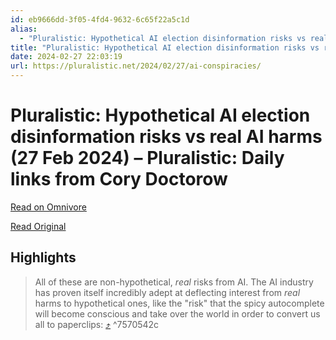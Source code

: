 ```yaml
---
id: eb9666dd-3f05-4fd4-9632-6c65f22a5c1d
alias:
  - "Pluralistic: Hypothetical AI election disinformation risks vs real AI harms (27 Feb 2024) – Pluralistic: Daily links from Cory Doctorow"
title: "Pluralistic: Hypothetical AI election disinformation risks vs real AI harms (27 Feb 2024) – Pluralistic: Daily links from Cory Doctorow"
date: 2024-02-27 22:03:19
url: https://pluralistic.net/2024/02/27/ai-conspiracies/
---
```


# Pluralistic: Hypothetical AI election disinformation risks vs real AI harms (27 Feb 2024) – Pluralistic: Daily links from Cory Doctorow

[Read on Omnivore](https://omnivore.app/me/pluralistic-hypothetical-ai-election-disinformation-risks-vs-rea-18dec97f9cf)

[Read Original](https://pluralistic.net/2024/02/27/ai-conspiracies/)

## Highlights

> All of these are non-hypothetical, _real_ risks from AI. The AI industry has proven itself incredibly adept at deflecting interest from _real_ harms to hypothetical ones, like the "risk" that the spicy autocomplete will become conscious and take over the world in order to convert us all to paperclips: [⤴️](https://omnivore.app/me/pluralistic-hypothetical-ai-election-disinformation-risks-vs-rea-18dec97f9cf#7570542c-e730-47d2-b1f1-f39c37b82533)  ^7570542c


